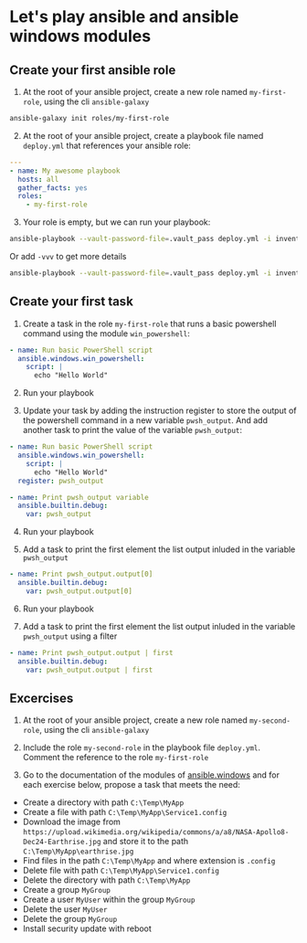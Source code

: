 # Let's play ansible and ansible windows modules

## Create your first ansible role

1) At the root of your ansible project, create a new role named `my-first-role`, using the cli `ansible-galaxy`

```bash
ansible-galaxy init roles/my-first-role
```

2) At the root of your ansible project, create a playbook file named `deploy.yml` that references your ansible role:

```yml
---
- name: My awesome playbook
  hosts: all
  gather_facts: yes
  roles:
    - my-first-role
```

3) Your role is empty, but we can run your playbook:

```bash
ansible-playbook --vault-password-file=.vault_pass deploy.yml -i inventories/dev
```
Or add `-vvv` to get more details

```bash
ansible-playbook --vault-password-file=.vault_pass deploy.yml -i inventories/dev -vvv
```

## Create your first task

1) Create a task in the role `my-first-role` that runs a basic powershell command using the module `win_powershell`:

```yml
- name: Run basic PowerShell script
  ansible.windows.win_powershell:
    script: |
      echo "Hello World"
```

2) Run your playbook

3) Update your task by adding the instruction register to store the output of the powershell command in a new variable `pwsh_output`. And add another task to print the value of the variable `pwsh_output`:

```yml
- name: Run basic PowerShell script
  ansible.windows.win_powershell:
    script: |
      echo "Hello World"
  register: pwsh_output

- name: Print pwsh_output variable
  ansible.builtin.debug:
    var: pwsh_output
```

4) Run your playbook

5) Add a task to print the first element the list output inluded in the variable `pwsh_output`

```yml
- name: Print pwsh_output.output[0]
  ansible.builtin.debug:
    var: pwsh_output.output[0]
```

6) Run your playbook

7) Add a task to print the first element the list output inluded in the variable `pwsh_output` using a filter

```yml
- name: Print pwsh_output.output | first
  ansible.builtin.debug:
    var: pwsh_output.output | first
```

## Excercises

1) At the root of your ansible project, create a new role named `my-second-role`, using the cli `ansible-galaxy`

2) Include the role `my-second-role` in the playbook file `deploy.yml`. Comment the reference to the role `my-first-role`

3) Go to the documentation of the modules of [ansible.windows](https://docs.ansible.com/ansible/latest/collections/ansible/windows) and for each exercise below, propose a task that meets the need:

- Create a directory with path `C:\Temp\MyApp`
- Create a file with path `C:\Temp\MyApp\Service1.config`
- Download the image from `https://upload.wikimedia.org/wikipedia/commons/a/a8/NASA-Apollo8-Dec24-Earthrise.jpg` and store it to the path `C:\Temp\MyApp\earthrise.jpg`
- Find files in the path `C:\Temp\MyApp` and where extension is `.config`
- Delete file with path `C:\Temp\MyApp\Service1.config`
- Delete the directory with path `C:\Temp\MyApp`
- Create a group `MyGroup`
- Create a user `MyUser` within the group `MyGroup`
- Delete the user `MyUser`
- Delete the group `MyGroup`
- Install security update with reboot
